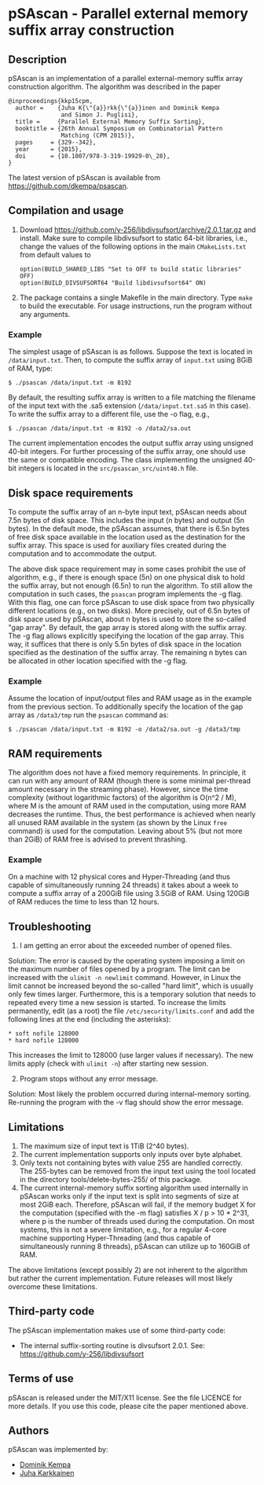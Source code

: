 pSAscan - Parallel external memory suffix array construction
============================================================


Description
-----------

pSAscan is an implementation of a parallel external-memory suffix
array construction algorithm. The algorithm was described in the paper

    @inproceedings{kkp15cpm,
      author =    {Juha K{\"{a}}rkk{\"{a}}inen and Dominik Kempa
                   and Simon J. Puglisi},
      title =     {Parallel External Memory Suffix Sorting},
      booktitle = {26th Annual Symposium on Combinatorial Pattern
                   Matching (CPM 2015)},
      pages     = {329--342},
      year      = {2015},
      doi       = {10.1007/978-3-319-19929-0\_28},
    }

The latest version of pSAscan is available from
https://github.com/dkempa/psascan.



Compilation and usage
---------------------

1. Download https://github.com/y-256/libdivsufsort/archive/2.0.1.tar.gz
   and install. Make sure to compile libdivsufsort to static 64-bit
   libraries, i.e., change the values of the following options in the
   main `CMakeLists.txt` from default values to

    ```
    option(BUILD_SHARED_LIBS "Set to OFF to build static libraries" OFF)
    option(BUILD_DIVSUFSORT64 "Build libdivsufsort64" ON)
    ```

2. The package contains a single Makefile in the main directory.
Type `make` to build the executable. For usage instructions, run the
program without any arguments.

### Example

The simplest usage of pSAscan is as follows. Suppose the text is located
in `/data/input.txt`. Then, to compute the suffix array of `input.txt`
using 8GiB of RAM, type:

    $ ./psascan /data/input.txt -m 8192

By default, the resulting suffix array is written to a file matching
the filename of the input text with the .sa5 extension
(`/data/input.txt.sa5` in this case). To write the suffix array to a
different file, use the -o flag, e.g.,

    $ ./psascan /data/input.txt -m 8192 -o /data2/sa.out

The current implementation encodes the output suffix array using
unsigned 40-bit integers. For further processing of the suffix array,
one should use the same or compatible encoding. The class implementing
the unsigned 40-bit integers is located in the
`src/psascan_src/uint40.h` file.



Disk space requirements
-----------------------

To compute the suffix array of an n-byte input text, pSAscan needs
about 7.5n bytes of disk space. This includes the input (n bytes) and
output (5n bytes). In the default mode, the pSAscan assumes, that
there is 6.5n bytes of free disk space available in the location used
as the destination for the suffix array. This space is used for
auxiliary files created during the computation and to accommodate the
output.

The above disk space requirement may in some cases prohibit the use of
algorithm, e.g., if there is enough space (5n) on one physical disk to
hold the suffix array, but not enough (6.5n) to run the algorithm. To
still allow the computation in such cases, the `psascan` program
implements the -g flag. With this flag, one can force pSAscan to use
disk space from two physically different locations (e.g., on two
disks). More precisely, out of 6.5n bytes of disk space used by
pSAscan, about n bytes is used to store the so-called "gap array". By
default, the gap array is stored along with the suffix array. The -g
flag allows explicitly specifying the location of the gap array. This
way, it suffices that there is only 5.5n bytes of disk space in the
location specified as the destination of the suffix array. The
remaining n bytes can be allocated in other location specified with
the -g flag.

### Example

Assume the location of input/output files and RAM usage as in the
example from the previous section. To additionally specify the
location of the gap array as `/data3/tmp` run the `psascan`
command as:

    $ ./psascan /data/input.txt -m 8192 -o /data2/sa.out -g /data3/tmp



RAM requirements
----------------

The algorithm does not have a fixed memory requirements. In principle,
it can run with any amount of RAM (though there is some minimal
per-thread amount necessary in the streaming phase). However, since
the time complexity (without logarithmic factors) of the algorithm is
O(n^2 / M), where M is the amount of RAM used in the computation,
using more RAM decreases the runtime.  Thus, the best performance is
achieved when nearly all unused RAM available in the system (as shown
by the Linux `free` command) is used for the computation. Leaving
about 5% (but not more than 2GiB) of RAM free is advised to prevent
thrashing.

### Example

On a machine with 12 physical cores and Hyper-Threading (and thus
capable of simultaneously running 24 threads) it takes about a week to
compute a suffix array of a 200GiB file using 3.5GiB of RAM. Using
120GiB of RAM reduces the time to less than 12 hours.



Troubleshooting
---------------

1. I am getting an error about the exceeded number of opened files.

Solution: The error is caused by the operating system imposing a limit
on the maximum number of files opened by a program. The limit can be
increased with the `ulimit -n newlimit` command. However, in Linux the
limit cannot be increased beyond the so-called "hard limit", which is
usually only few times larger. Furthermore, this is a temporary
solution that needs to repeated every time a new session is
started. To increase the limits permanently, edit (as a root) the file
`/etc/security/limits.conf` and add the following lines at the end
(including the asterisks):

    * soft nofile 128000
    * hard nofile 128000

This increases the limit to 128000 (use larger values if necessary).
The new limits apply (check with `ulimit -n`) after starting new
session.

2. Program stops without any error message.

Solution: Most likely the problem occurred during internal-memory
sorting.  Re-running the program with the -v flag should show the
error message.



Limitations
-----------

1. The maximum size of input text is 1TiB (2^40 bytes).
2. The current implementation supports only inputs over byte alphabet.
3. Only texts not containing bytes with value 255 are handled
   correctly.  The 255-bytes can be removed from the input text using
   the tool located in the directory tools/delete-bytes-255/ of this
   package.
4. The current internal-memory suffix sorting algorithm used
   internally in pSAscan works only if the input text is split into
   segments of size at most 2GiB each. Therefore, pSAscan will fail,
   if the memory budget X for the computation (specified with the -m
   flag) satisfies X / p > 10 * 2^31, where p is the number of threads
   used during the computation. On most systems, this is not a severe
   limitation, e.g., for a regular 4-core machine supporting
   Hyper-Threading (and thus capable of simultaneously running 8
   threads), pSAscan can utilize up to 160GiB of RAM.

The above limitations (except possibly 2) are not inherent to the
algorithm but rather the current implementation. Future releases will
most likely overcome these limitations.



Third-party code
----------------

The pSAscan implementation makes use of some third-party code:
- The internal suffix-sorting routine is divsufsort 2.0.1.
  See: https://github.com/y-256/libdivsufsort



Terms of use
------------

pSAscan is released under the MIT/X11 license. See the file LICENCE
for more details. If you use this code, please cite the paper
mentioned above.



Authors
-------

pSAscan was implemented by:
- [Dominik Kempa](https://scholar.google.com/citations?user=r0Kn9IUAAAAJ)
- [Juha Karkkainen](https://scholar.google.com/citations?user=oZepo1cAAAAJ)
